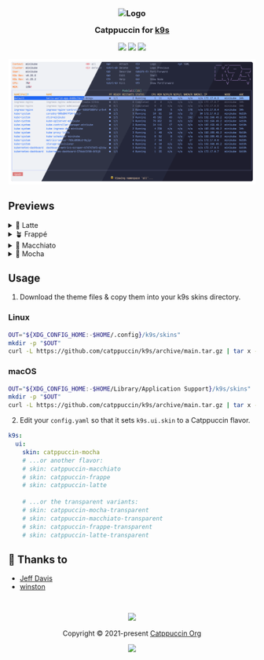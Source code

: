 <h3 align="center">
  <img src="https://raw.githubusercontent.com/catppuccin/catppuccin/main/assets/logos/exports/1544x1544_circle.png" width="100" alt="Logo"/><br/>
  <img src="https://raw.githubusercontent.com/catppuccin/catppuccin/main/assets/misc/transparent.png" height="30" width="0px"/>
  Catppuccin for <a href="https://github.com/derailed/k9s">k9s</a>
  <img src="https://raw.githubusercontent.com/catppuccin/catppuccin/main/assets/misc/transparent.png" height="30" width="0px"/>
</h3>

<p align="center">
  <a href="https://github.com/catppuccin/k9s/stargazers"><img src="https://img.shields.io/github/stars/catppuccin/k9s?colorA=363a4f&colorB=b7bdf8&style=for-the-badge"></a>
  <a href="https://github.com/catppuccin/k9s/issues"><img src="https://img.shields.io/github/issues/catppuccin/k9s?colorA=363a4f&colorB=f5a97f&style=for-the-badge"></a>
  <a href="https://github.com/catppuccin/k9s/contributors"><img src="https://img.shields.io/github/contributors/catppuccin/k9s?colorA=363a4f&colorB=a6da95&style=for-the-badge"></a>
</p>

<p align="center">
  <img src="./assets/preview.webp"/>
</p>

## Previews

<details>
  <summary>🌻 Latte</summary>
  <img src="assets/latte.webp"/>
</details>
<details>
  <summary>🪴 Frappé</summary>
  <img src="assets/frappe.webp"/>
</details>
<details>
  <summary>🌺 Macchiato</summary>
  <img src="assets/macchiato.webp"/>
</details>
<details>
  <summary>🌿 Mocha</summary>
  <img src="assets/mocha.webp"/>
</details>

## Usage


1. Download the theme files & copy them into your k9s skins directory.

### Linux
```bash
OUT="${XDG_CONFIG_HOME:-$HOME/.config}/k9s/skins"
mkdir -p "$OUT"
curl -L https://github.com/catppuccin/k9s/archive/main.tar.gz | tar x -C "$OUT" --strip-components=2 k9s-main/dist
```

### macOS
```bash
OUT="${XDG_CONFIG_HOME:-$HOME/Library/Application Support}/k9s/skins"
mkdir -p "$OUT"
curl -L https://github.com/catppuccin/k9s/archive/main.tar.gz | tar x -C "$OUT" --strip-components=2 k9s-main/dist
```

2. Edit your `config.yaml` so that it sets `k9s.ui.skin` to a Catppuccin flavor.
```yaml
k9s:
  ui:
    skin: catppuccin-mocha
    # ...or another flavor:
    # skin: catppuccin-macchiato
    # skin: catppuccin-frappe
    # skin: catppuccin-latte

    # ...or the transparent variants:
    # skin: catppuccin-mocha-transparent
    # skin: catppuccin-macchiato-transparent
    # skin: catppuccin-frappe-transparent
    # skin: catppuccin-latte-transparent
```

## 💝 Thanks to

- [Jeff Davis](https://github.com/JefeDavis)
- [winston](https://github.com/nekowinston)

&nbsp;

<p align="center">
  <img src="https://raw.githubusercontent.com/catppuccin/catppuccin/main/assets/footers/gray0_ctp_on_line.svg?sanitize=true" />
</p>

<p align="center">
  Copyright &copy; 2021-present <a href="https://github.com/catppuccin" target="_blank">Catppuccin Org</a>
</p>

<p align="center">
  <a href="https://github.com/catppuccin/catppuccin/blob/main/LICENSE"><img src="https://img.shields.io/static/v1.svg?style=for-the-badge&label=License&message=MIT&logoColor=d9e0ee&colorA=363a4f&colorB=b7bdf8"/></a>
</p>
